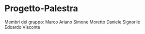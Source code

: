 # Progetto-Palestra
Membri del gruppo: 
Marco Ariano
Simone Moretto
Daniele Signorile
Edoardo Visconte

